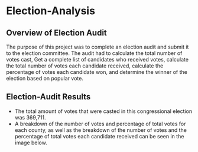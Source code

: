 # Election-Analysis
## Overview of Election Audit
The purpose of this project was to complete an election audit and submit it to the election committee. The audit had to calculate the total number of votes cast, Get a complete list of candidates who received votes, calculate the total number of votes each candidate received, calculate the percentage of votes each candidate won, and determine the winner of the election based on popular vote.
## Election-Audit Results
* The total amount of votes that were casted in this congressional election was 369,711. 
* A breakdown of the  number of votes and percentage of total votes for each county, as well as the breakdown of  the number of votes and the percentage of total votes each candidate received can be seen in the image below. 


